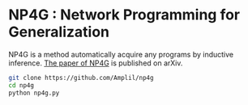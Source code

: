 # NP4G : Network Programming for Generalization
NP4G is a method automatically acquire any programs by inductive inference.
[The paper of NP4G](https://arxiv.org/abs/2212.11118) is published on arXiv.
```bash
git clone https://github.com/Amplil/np4g
cd np4g
python np4g.py
```
